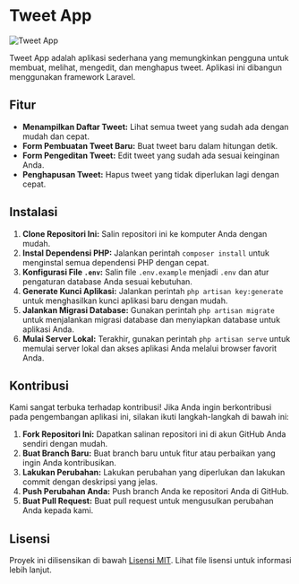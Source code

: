 # Tweet App

![Tweet App](https://github.com/Hanifxys/CRUD-LARAVEL-TWEET/assets/135254497/63220b44-e39c-422a-b253-54e9dc832461)

Tweet App adalah aplikasi sederhana yang memungkinkan pengguna untuk membuat, melihat, mengedit, dan menghapus tweet. Aplikasi ini dibangun menggunakan framework Laravel.

## Fitur

- **Menampilkan Daftar Tweet:** Lihat semua tweet yang sudah ada dengan mudah dan cepat.
- **Form Pembuatan Tweet Baru:** Buat tweet baru dalam hitungan detik.
- **Form Pengeditan Tweet:** Edit tweet yang sudah ada sesuai keinginan Anda.
- **Penghapusan Tweet:** Hapus tweet yang tidak diperlukan lagi dengan cepat.

## Instalasi

1. **Clone Repositori Ini:** Salin repositori ini ke komputer Anda dengan mudah.
2. **Instal Dependensi PHP:** Jalankan perintah `composer install` untuk menginstal semua dependensi PHP dengan cepat.
3. **Konfigurasi File `.env`:** Salin file `.env.example` menjadi `.env` dan atur pengaturan database Anda sesuai kebutuhan.
4. **Generate Kunci Aplikasi:** Jalankan perintah `php artisan key:generate` untuk menghasilkan kunci aplikasi baru dengan mudah.
5. **Jalankan Migrasi Database:** Gunakan perintah `php artisan migrate` untuk menjalankan migrasi database dan menyiapkan database untuk aplikasi Anda.
6. **Mulai Server Lokal:** Terakhir, gunakan perintah `php artisan serve` untuk memulai server lokal dan akses aplikasi Anda melalui browser favorit Anda.

## Kontribusi

Kami sangat terbuka terhadap kontribusi! Jika Anda ingin berkontribusi pada pengembangan aplikasi ini, silakan ikuti langkah-langkah di bawah ini:

1. **Fork Repositori Ini:** Dapatkan salinan repositori ini di akun GitHub Anda sendiri dengan mudah.
2. **Buat Branch Baru:** Buat branch baru untuk fitur atau perbaikan yang ingin Anda kontribusikan.
3. **Lakukan Perubahan:** Lakukan perubahan yang diperlukan dan lakukan commit dengan deskripsi yang jelas.
4. **Push Perubahan Anda:** Push branch Anda ke repositori Anda di GitHub.
5. **Buat Pull Request:** Buat pull request untuk mengusulkan perubahan Anda kepada kami.

## Lisensi

Proyek ini dilisensikan di bawah [Lisensi MIT](LICENSE). Lihat file lisensi untuk informasi lebih lanjut.

